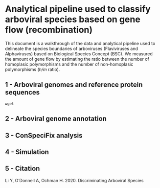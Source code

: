 # Analytical pipeline used to classify arboviral species based on gene flow (recombination)

This document is a walkthrough of the data and analytical pipeline used to delineate the species boundaries of arboviruses (Flaviviruses and Alphaviruses) based on Biological Species Concept (BSC). We measured the amount of gene flow by estimating the ratio between the number of homoplasic polymorphisms and the number of non-homoplasic polymorphisms (*h/m* ratio).

## 1 - Arboviral genomes and reference protein sequences

    wget

## 2 - Arboviral genome annotation

## 3 - ConSpeciFix analysis

## 4 - Simulation

## 5 - Citation

Li Y, O’Donnell A, Ochman H. 2020. Discriminating Arboviral Species
